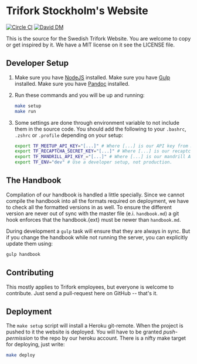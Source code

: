 # Trifork Stockholm's Website

[![Circle CI](https://circleci.com/gh/triforkse/trifork.se.svg?style=svg)](https://circleci.com/gh/triforkse/trifork.se)
[![David DM](https://img.shields.io/david/triforkse/trifork.se.svg)](https://david-dm.org/triforkse/trifork.se)

This is the source for the Swedish Trifork Website. You are welcome to copy or get inspired by it. We have a MIT license
on it see the LICENSE file.


## Developer Setup

1. Make sure you have [NodeJS](http://nodejs.org/) installed.
   Make sure you have [Gulp](http://gulpjs.com/) installed.
   Make sure you have [Pandoc](http://johnmacfarlane.net/pandoc/) installed.

2. Run these commands and you will be up and running:

   ```bash
   make setup
   make run
   ```

3. Some settings are done through environment variable to not include them in the source code.
   You should add the following to your `.bashrc`, `.zshrc` or `.profile` depending on your setup:

   ```bash
   export TF_MEETUP_API_KEY="[...]" # Where [...] is our API key from meetup.com
   export TF_RECAPTCHA_SECRET_KEY="[...]" # Where [...] is our recaptcha key from google.com
   export TF_MANDRILL_API_KEY_="[...]" # Where [...] is our mandrill API key.
   export TF_ENV="dev" # Use a developer setup, not production.
   ```

## The Handbook

Compilation of our handbook is handled a little specially. Since we cannot compile the handbook into
all the formats required on deployment, we have to check all the formatted versions in as well.
To ensure the different version are never out of sync with the master file (e.i. `handbook.md`) a git
hook enforces that the handbook.{ext} must be newer than `handbook.md`.

During development a `gulp` task will ensure that they are always in sync. But if you change the
handbook while not running the server, you can explicitly update them using:

```bash
gulp handbook
```

## Contributing

This mostly applies to Trifork employees, but everyone is welcome to contribute.
Just send a pull-request here on GitHub -- that's it.


## Deployment

The `make setup` script will install a Heroku git-remote. When the project is pushed to it
the website is deployed. You will have to be granted _push-permission_ to the repo by our
heroku account. There is a nifty make target for deploying, just write:

```bash
make deploy
```
